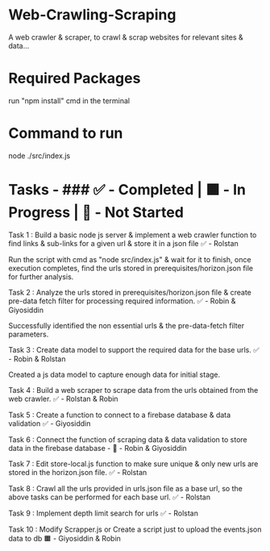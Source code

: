# Web-Crawling-Scraping

A web crawler & scraper, to crawl & scrap websites for relevant sites & data...

# Required Packages

run "npm install" cmd in the terminal

# Command to run 

node ./src/index.js

# Tasks - ### ✅ - Completed | 🟧 - In Progress | 🔲 - Not Started 

Task 1 : Build a basic node js server & implement a web crawler function to find links & sub-links for a given url & store it in a json file ✅ - Rolstan

Run the script with cmd as "node src/index.js" & wait for it to finish, once execution completes, find the urls stored in prerequisites/horizon.json file for further analysis.

Task 2 : Analyze the urls stored in prerequisites/horizon.json file & create pre-data fetch filter for processing required information. ✅ - Robin & Giyosiddin 

Successfully identified the non essential urls & the pre-data-fetch filter parameters.

Task 3 : Create data model to support the required data for the base urls. ✅ - Robin & Rolstan

Created a js data model to capture enough data for initial stage. 

Task 4 : Build a web scraper to scrape data from the urls obtained from the web crawler. ✅ - Rolstan & Robin

Task 5 : Create a function to connect to a firebase database & data validation ✅ - Giyosiddin

Task 6 : Connect the function of scraping data & data validation to store data in the firebase database - 🔲 - Robin & Giyosiddin 

Task 7 : Edit store-local.js function to make sure unique & only new urls are stored in the horizon.json file. ✅ - Rolstan

Task 8 : Crawl all the urls provided in urls.json file as a base url, so the above tasks can be performed for each base url. ✅ - Rolstan

Task 9 : Implement depth limit search for urls ✅ - Rolstan

Task 10 : Modify Scrapper.js or Create a script just to upload the events.json data to db 🟧 - Giyosiddin & Robin

